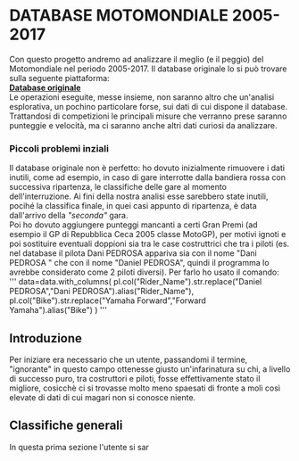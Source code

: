 # DATABASE MOTOMONDIALE 2005-2017
Con questo progetto andremo ad analizzare il meglio (e il peggio) del Motomondiale nel periodo 2005-2017. Il database originale lo si può trovare sulla seguente piattaforma:  
[**Database originale**](https://raw.githubusercontent.com/nbugliar/motogp_regression/master/MotoGP_2005_2017.csv)  
Le operazioni eseguite, messe insieme, non saranno altro che un'analisi esplorativa, un pochino particolare forse, sui dati di cui dispone il database.  
Trattandosi di competizioni le principali misure che verranno prese saranno punteggie e velocità, ma ci saranno anche altri dati curiosi da analizzare.  
### Piccoli problemi inziali
Il database originale non è perfetto: ho dovuto inizialmente rimuovere i dati inutili, come ad esempio, in caso di gare interrotte dalla bandiera rossa con successiva ripartenza, le classifiche delle gare al momento dell'interruzione. Ai fini della nostra analisi esse sarebbero state inutili, pocihé la classifica finale, in quei casi appunto di ripartenza, è data dall'arrivo della _"seconda"_ gara.  
Poi ho dovuto aggiungere punteggi mancanti a certi Gran Premi (ad esempio il GP di Repubblica Ceca 2005 classe MotoGP), per motivi ignoti e poi sostituire eventuali doppioni sia tra le case costruttrici che tra i piloti (es. nel database il pilota Dani PEDROSA appariva sia con il nome "Dani PEDROSA " che con il nome "Daniel PEDROSA", quindi il programma lo avrebbe considerato come 2 piloti diversi). Per farlo ho usato il comando:  
'''
data=data.with_columns(
    pl.col("Rider_Name").str.replace("Daniel PEDROSA","Dani PEDROSA").alias("Rider_Name"),
    pl.col("Bike").str.replace("Yamaha Forward","Forward Yamaha").alias("Bike")
)
'''
## Introduzione
Per iniziare era necessario che un utente, passandomi il termine, "ignorante" in questo campo ottenesse giusto un'infarinatura su chi, a livello di successo puro, tra costruttori e piloti, fosse effettivamente stato il migliore, cosicchè ci si trovasse molto meno spaesati di fronte a moli così elevate di dati di cui magari non si conosce niente.
## Classifiche generali
In questa prima sezione l'utente si sar